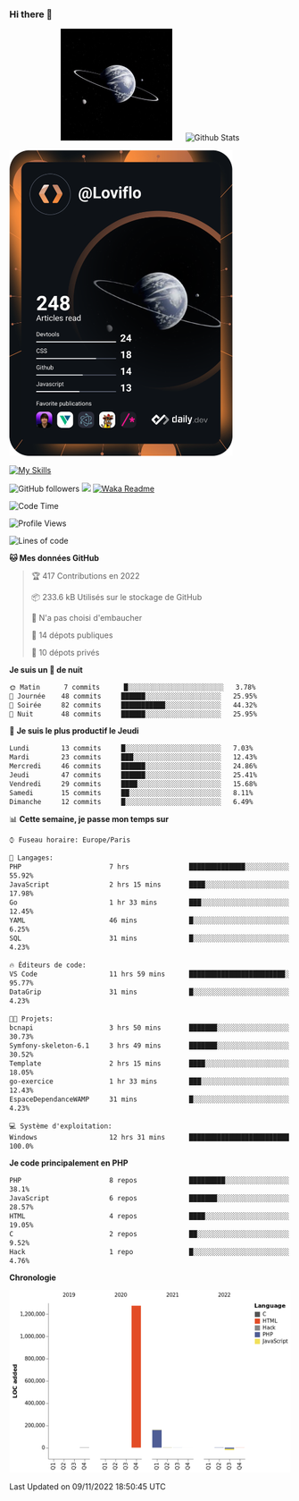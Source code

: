 ### Hi there 👋

<p align="center">
  <img src="https://github.com/Loviflo/Loviflo/blob/main/img/portrait.jpg" alt="Loviflo" height="200" style="margin-right: 20px"/>
  <img src="https://github-readme-stats.vercel.app/api?username=Loviflo&show_icons=true&theme=graywhite" alt="Github Stats" />
</p>

<a href="https://app.daily.dev/loviflo"><img src="https://github.com/loviflo/loviflo/blob/main/devcard.svg" width="400" alt="Loviflo's Dev Card"/></a>


[![My Skills](https://skillicons.dev/icons?i=php,laravel,symfony,mysql,js,ts,html,css,sass,angular,docker,webpack,vscode,figma,git,github,gitlab)](https://skillicons.dev)


![GitHub followers](https://img.shields.io/github/followers/Loviflo?label=Follow&style=social)
![](https://visitor-badge.glitch.me/badge?page_id=Loviflo.Loviflo)
[![Waka Readme](https://github.com/Loviflo/Loviflo/actions/workflows/update-stats.yml/badge.svg)](https://github.com/Loviflo/Loviflo/actions/workflows/update-stats.yml)

<!--START_SECTION:waka-->
![Code Time](http://img.shields.io/badge/Code%20Time-662%20hrs%2023%20mins-blue)

![Profile Views](http://img.shields.io/badge/Vues%20du%20profil-0-blue)

![Lines of code](https://img.shields.io/badge/Depuis%20Hello%20World%2C%20j%27ai%20%C3%A9crit-1%20Million%20Lignes%20de%20code-blue)

**🐱 Mes données GitHub** 

> 🏆 417 Contributions en 2022
 > 
> 📦 233.6 kB Utilisés sur le stockage de GitHub 
 > 
> 🚫 N'a pas choisi d'embaucher
 > 
> 📜 14 dépots publiques 
 > 
> 🔑 10 dépots privés  
 > 
**Je suis un 🦉 de nuit** 

```text
🌞 Matin      7 commits      █░░░░░░░░░░░░░░░░░░░░░░░░   3.78% 
🌆 Journée    48 commits     ██████░░░░░░░░░░░░░░░░░░░   25.95% 
🌃 Soirée     82 commits     ███████████░░░░░░░░░░░░░░   44.32% 
🌙 Nuit       48 commits     ██████░░░░░░░░░░░░░░░░░░░   25.95%

```
📅 **Je suis le plus productif le Jeudi** 

```text
Lundi        13 commits     █░░░░░░░░░░░░░░░░░░░░░░░░   7.03% 
Mardi        23 commits     ███░░░░░░░░░░░░░░░░░░░░░░   12.43% 
Mercredi     46 commits     ██████░░░░░░░░░░░░░░░░░░░   24.86% 
Jeudi        47 commits     ██████░░░░░░░░░░░░░░░░░░░   25.41% 
Vendredi     29 commits     ████░░░░░░░░░░░░░░░░░░░░░   15.68% 
Samedi       15 commits     ██░░░░░░░░░░░░░░░░░░░░░░░   8.11% 
Dimanche     12 commits     █░░░░░░░░░░░░░░░░░░░░░░░░   6.49%

```


📊 **Cette semaine, je passe mon temps sur** 

```text
⌚︎ Fuseau horaire: Europe/Paris

💬 Langages: 
PHP                      7 hrs               ██████████████░░░░░░░░░░░   55.92% 
JavaScript               2 hrs 15 mins       ████░░░░░░░░░░░░░░░░░░░░░   17.98% 
Go                       1 hr 33 mins        ███░░░░░░░░░░░░░░░░░░░░░░   12.45% 
YAML                     46 mins             █░░░░░░░░░░░░░░░░░░░░░░░░   6.25% 
SQL                      31 mins             █░░░░░░░░░░░░░░░░░░░░░░░░   4.23%

🔥 Éditeurs de code: 
VS Code                  11 hrs 59 mins      ████████████████████████░   95.77% 
DataGrip                 31 mins             █░░░░░░░░░░░░░░░░░░░░░░░░   4.23%

🐱‍💻 Projets: 
bcnapi                   3 hrs 50 mins       ███████░░░░░░░░░░░░░░░░░░   30.73% 
Symfony-skeleton-6.1     3 hrs 49 mins       ███████░░░░░░░░░░░░░░░░░░   30.52% 
Template                 2 hrs 15 mins       ████░░░░░░░░░░░░░░░░░░░░░   18.05% 
go-exercice              1 hr 33 mins        ███░░░░░░░░░░░░░░░░░░░░░░   12.43% 
EspaceDependanceWAMP     31 mins             █░░░░░░░░░░░░░░░░░░░░░░░░   4.23%

💻 Système d'exploitation: 
Windows                  12 hrs 31 mins      █████████████████████████   100.0%

```

**Je code principalement en PHP** 

```text
PHP                      8 repos             █████████░░░░░░░░░░░░░░░░   38.1% 
JavaScript               6 repos             ███████░░░░░░░░░░░░░░░░░░   28.57% 
HTML                     4 repos             ████░░░░░░░░░░░░░░░░░░░░░   19.05% 
C                        2 repos             ██░░░░░░░░░░░░░░░░░░░░░░░   9.52% 
Hack                     1 repo              █░░░░░░░░░░░░░░░░░░░░░░░░   4.76%

```


**Chronologie**

![Chart not found](https://raw.githubusercontent.com/Loviflo/Loviflo/main/charts/bar_graph.png) 


 Last Updated on 09/11/2022 18:50:45 UTC
<!--END_SECTION:waka-->

